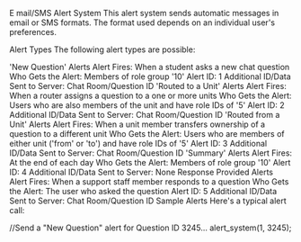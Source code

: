 E
mail/SMS Alert System
This alert system sends automatic messages in email or SMS formats. The format used depends on an individual user's preferences.

Alert Types
The following alert types are possible:

'New Question' Alerts
Alert Fires: When a student asks a new chat question
Who Gets the Alert: Members of role group '10'
Alert ID: 1
Additional ID/Data Sent to Server: Chat Room/Question ID
'Routed to a Unit' Alerts
Alert Fires: When a router assigns a question to a one or more units
Who Gets the Alert: Users who are also members of the unit and have role IDs of '5'
Alert ID: 2
Additional ID/Data Sent to Server: Chat Room/Question ID
'Routed from a Unit' Alerts
Alert Fires: When a unit member transfers ownership of a question to a different unit
Who Gets the Alert: Users who are members of either unit ('from' or 'to') and have role IDs of '5'
Alert ID: 3
Additional ID/Data Sent to Server: Chat Room/Question ID
'Summary' Alerts
Alert Fires: At the end of each day
Who Gets the Alert: Members of role group '10'
Alert ID: 4
Additional ID/Data Sent to Server: None
Response Provided Alerts
Alert Fires: When a support staff member responds to a question
Who Gets the Alert: The user who asked the question
Alert ID: 5
Additional ID/Data Sent to Server: Chat Room/Question ID
Sample Alerts
Here's a typical alert call:

//Send a "New Question" alert for Question ID 3245...
alert_system(1, 3245);
